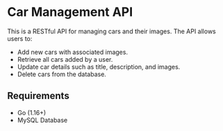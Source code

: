 # Car Management API

This is a RESTful API for managing cars and their images. The API allows users to:
- Add new cars with associated images.
- Retrieve all cars added by a user.
- Update car details such as title, description, and images.
- Delete cars from the database.

## Requirements

- Go (1.16+)
- MySQL Database

